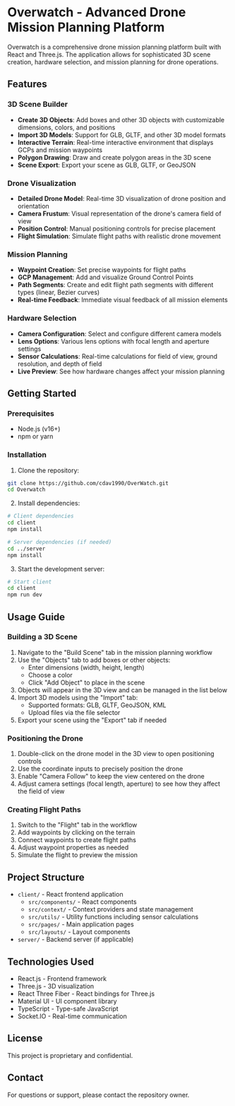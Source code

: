 # Overwatch - Advanced Drone Mission Planning Platform

Overwatch is a comprehensive drone mission planning platform built with React and Three.js. The application allows for sophisticated 3D scene creation, hardware selection, and mission planning for drone operations.

## Features

### 3D Scene Builder
- **Create 3D Objects**: Add boxes and other 3D objects with customizable dimensions, colors, and positions
- **Import 3D Models**: Support for GLB, GLTF, and other 3D model formats
- **Interactive Terrain**: Real-time interactive environment that displays GCPs and mission waypoints
- **Polygon Drawing**: Draw and create polygon areas in the 3D scene
- **Scene Export**: Export your scene as GLB, GLTF, or GeoJSON

### Drone Visualization
- **Detailed Drone Model**: Real-time 3D visualization of drone position and orientation
- **Camera Frustum**: Visual representation of the drone's camera field of view
- **Position Control**: Manual positioning controls for precise placement
- **Flight Simulation**: Simulate flight paths with realistic drone movement

### Mission Planning
- **Waypoint Creation**: Set precise waypoints for flight paths
- **GCP Management**: Add and visualize Ground Control Points
- **Path Segments**: Create and edit flight path segments with different types (linear, Bezier curves)
- **Real-time Feedback**: Immediate visual feedback of all mission elements

### Hardware Selection
- **Camera Configuration**: Select and configure different camera models
- **Lens Options**: Various lens options with focal length and aperture settings
- **Sensor Calculations**: Real-time calculations for field of view, ground resolution, and depth of field
- **Live Preview**: See how hardware changes affect your mission planning

## Getting Started

### Prerequisites
- Node.js (v16+)
- npm or yarn

### Installation

1. Clone the repository:
```bash
git clone https://github.com/cdav1990/OverWatch.git
cd Overwatch
```

2. Install dependencies:
```bash
# Client dependencies
cd client
npm install

# Server dependencies (if needed)
cd ../server
npm install
```

3. Start the development server:
```bash
# Start client
cd client
npm run dev
```

## Usage Guide

### Building a 3D Scene
1. Navigate to the "Build Scene" tab in the mission planning workflow
2. Use the "Objects" tab to add boxes or other objects:
   - Enter dimensions (width, height, length)
   - Choose a color
   - Click "Add Object" to place in the scene
3. Objects will appear in the 3D view and can be managed in the list below
4. Import 3D models using the "Import" tab:
   - Supported formats: GLB, GLTF, GeoJSON, KML
   - Upload files via the file selector
5. Export your scene using the "Export" tab if needed

### Positioning the Drone
1. Double-click on the drone model in the 3D view to open positioning controls
2. Use the coordinate inputs to precisely position the drone
3. Enable "Camera Follow" to keep the view centered on the drone
4. Adjust camera settings (focal length, aperture) to see how they affect the field of view

### Creating Flight Paths
1. Switch to the "Flight" tab in the workflow
2. Add waypoints by clicking on the terrain
3. Connect waypoints to create flight paths
4. Adjust waypoint properties as needed
5. Simulate the flight to preview the mission

## Project Structure

- `client/` - React frontend application
  - `src/components/` - React components
  - `src/context/` - Context providers and state management
  - `src/utils/` - Utility functions including sensor calculations
  - `src/pages/` - Main application pages
  - `src/layouts/` - Layout components
- `server/` - Backend server (if applicable)

## Technologies Used

- React.js - Frontend framework
- Three.js - 3D visualization
- React Three Fiber - React bindings for Three.js
- Material UI - UI component library
- TypeScript - Type-safe JavaScript
- Socket.IO - Real-time communication

## License

This project is proprietary and confidential.

## Contact

For questions or support, please contact the repository owner. 